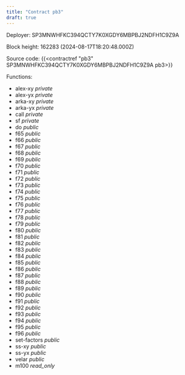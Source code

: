 ```yaml
---
title: "Contract pb3"
draft: true
---
```

Deployer: SP3MNWHFKC394QCTY7K0XGDY6MBPBJ2NDFH1C9Z9A


 



Block height: 162283 (2024-08-17T18:20:48.000Z)

Source code: {{<contractref "pb3" SP3MNWHFKC394QCTY7K0XGDY6MBPBJ2NDFH1C9Z9A pb3>}}

Functions:

* alex-xy _private_
* alex-yx _private_
* arka-xy _private_
* arka-yx _private_
* call _private_
* sf _private_
* do _public_
* f65 _public_
* f66 _public_
* f67 _public_
* f68 _public_
* f69 _public_
* f70 _public_
* f71 _public_
* f72 _public_
* f73 _public_
* f74 _public_
* f75 _public_
* f76 _public_
* f77 _public_
* f78 _public_
* f79 _public_
* f80 _public_
* f81 _public_
* f82 _public_
* f83 _public_
* f84 _public_
* f85 _public_
* f86 _public_
* f87 _public_
* f88 _public_
* f89 _public_
* f90 _public_
* f91 _public_
* f92 _public_
* f93 _public_
* f94 _public_
* f95 _public_
* f96 _public_
* set-factors _public_
* ss-xy _public_
* ss-yx _public_
* velar _public_
* m100 _read_only_
